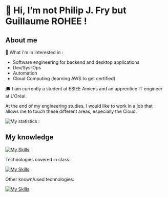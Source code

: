 <!---
Guigui0812/Guigui0812 is a ✨ special ✨ repository because its `README.md` (this file) appears on your GitHub profile.
You can click the Preview link to take a look at your changes.
--->

<h1> 👋 Hi, I’m not Philip J. Fry but Guillaume ROHEE ! </h1>

<h2> About me </h2>

👀 What i'm in interested in : 
- Software engineering for backend and desktop applications
- Dev/Sys-Ops 
- Automation
- Cloud Computing (learning AWS to get certified)

🎓 I am currently a student at ESIEE Amiens and an apprentice IT engineer at L'Oréal.

At the end of my engineering studies, I would like to work in a job that allows me to touch these different areas, especially the Cloud. 

![My statistics :](https://github-readme-stats.vercel.app/api?username=Guigui0812&show_icons=true&theme=dark)

<h2> My knowledge </h2>

[![My Skills](https://skillicons.dev/icons?i=py,c,cs,docker,linux)](https://skillicons.dev)

Technologies covered in class: 

[![My Skills](https://skillicons.dev/icons?i=ansible,bash,css,dotnet,html,java,js,mysql,nodejs,php,qt,r,sqlite,vim,mongodb)](https://skillicons.dev)

Other known/used technologies:

[![My Skills](https://skillicons.dev/icons?i=powershell,raspberrypi)](https://skillicons.dev)
